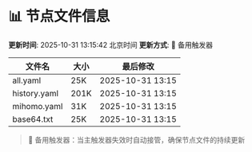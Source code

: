 # 📊 节点文件信息

**更新时间**: 2025-10-31 13:15:42 北京时间
**更新方式**: 🔄 备用触发器

| 文件名 | 大小 | 最后修改 |
|--------|------|----------|
| all.yaml | 25K | 2025-10-31 13:15 |
| history.yaml | 201K | 2025-10-31 13:15 |
| mihomo.yaml | 31K | 2025-10-31 13:15 |
| base64.txt | 25K | 2025-10-31 13:15 |

> 🔄 备用触发器：当主触发器失效时自动接管，确保节点文件的持续更新
